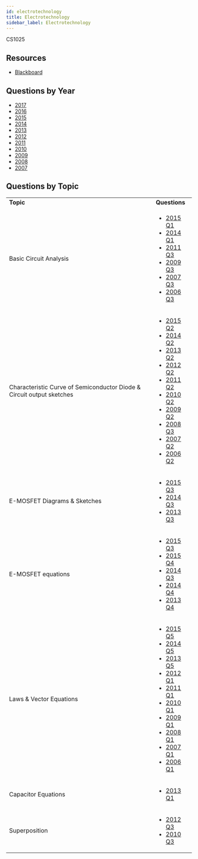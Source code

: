 ```yaml
---
id: electrotechnology
title: Electrotechnology
sidebar_label: Electrotechnology
---
```


CS1025

## Resources

* [Blackboard](https://mymodule.tcd.ie/)

## Questions by Year

* [2017]()
* [2016]()
* [2015]()
* [2014]()
* [2013]()
* [2012]()
* [2011]()
* [2010]()
* [2009]()
* [2008]()
* [2007]()

## Questions by Topic
<table class="examQuestions" width="700px">
    <tr>
        <td><strong>Topic</strong></td>
        <td><strong>Questions</strong></td>
    </tr>
    <tr>
        <td>Basic Circuit Analysis</td>
        <td>
    <ul class="questions">
        <li><a href="https://www.tcd.ie/academicregistry/exams/assets/local/past-papers2015/CS/CS1025-1.PDF#page=2">2015 Q1</a></li>
        <li><a href="https://www.tcd.ie/academicregistry/exams/assets/local/past-papers2014/CS/CS10251.pdf#page=2">2014 Q1</a></li>
        <li><a href="https://www.tcd.ie/Local/Exam_Papers/2011/XC/XCS10251.pdf#page=3&zoom=0,0,440">2011 Q3</a></li>
        <li><a href="https://www.tcd.ie/Local/Exam_Papers/2009/XC/XCS1BA51.pdf#page=4">2009 Q3</a></li>
        <li><a href="https://www.tcd.ie/Local/Exam_Papers/2007/XC/XCS1BA51.pdf#page=4">2007 Q3</a></li>
        <li><a href="https://www.tcd.ie/Local/Exam_Papers/2006/XC/XCS1BA51.pdf#page=4&zoom=0,0,500">2006 Q3</a></li>
    </ul>
        </td>
    </tr>
    <tr>
        <td>Characteristic Curve of Semiconductor Diode &amp; Circuit output sketches</td>
        <td>
    <ul class="questions">
        <li><a href="https://www.tcd.ie/academicregistry/exams/assets/local/past-papers2015/CS/CS1025-1.PDF#page=3">2015 Q2</a></li>
        <li><a href="https://www.tcd.ie/academicregistry/exams/assets/local/past-papers2014/CS/CS10251.pdf#page=3">2014 Q2</a></li>
        <li><a href="https://www.tcd.ie/academicregistry/exams/assets/local/past-papers2013/CS/CS10251.pdf#page=3">2013 Q2</a></li>
        <li><a href="https://www.tcd.ie/Local/Exam_Papers/2012/XC/XCS10251.pdf#page=3">2012 Q2</a></li>
        <li><a href="https://www.tcd.ie/Local/Exam_Papers/2011/XC/XCS10251.pdf#page=2&zoom=0,0,500">2011 Q2</a></li>
        <li><a href="https://www.tcd.ie/Local/Exam_Papers/2010/XC/XCS10251.pdf#page=2&zoom=0,0,490">2010 Q2</a></li>
        <li><a href="https://www.tcd.ie/Local/Exam_Papers/2009/XC/XCS1BA51.pdf#page=2&zoom=0,0,600">2009 Q2</a></li>
        <li><a href="https://www.tcd.ie/Local/Exam_Papers/2008/XC/XCS1BA51.pdf#page=3">2008 Q3</a></li>
        <li><a href="https://www.tcd.ie/Local/Exam_Papers/2007/XC/XCS1BA51.pdf#page=3">2007 Q2</a></li>
        <li><a href="https://www.tcd.ie/Local/Exam_Papers/2006/XC/XCS1BA51.pdf#page=2&zoom=0,0,750">2006 Q2</a></li>
    </ul>
        </td>
    </tr>
    <tr>
        <td>E-MOSFET Diagrams &amp; Sketches</td>
        <td>
    <ul class="questions">
        <li><a href="https://www.tcd.ie/academicregistry/exams/assets/local/past-papers2015/CS/CS1025-1.PDF#page=4">2015 Q3</a></li>
        <li><a href="https://www.tcd.ie/academicregistry/exams/assets/local/past-papers2014/CS/CS10251.pdf#page=4">2014 Q3</a></li>
        <li><a href="https://www.tcd.ie/academicregistry/exams/assets/local/past-papers2013/CS/CS10251.pdf#page=4">2013 Q3</a></li>
    </ul>
        </td>
    </tr>
    <tr>
        <td>E-MOSFET equations</td>
        <td>
    <ul class="questions">
        <li><a href="https://www.tcd.ie/academicregistry/exams/assets/local/past-papers2015/CS/CS1025-1.PDF#page=4">2015 Q3</a></li>
        <li><a href="https://www.tcd.ie/academicregistry/exams/assets/local/past-papers2015/CS/CS1025-1.PDF#page=4&zoom=0,0,420">2015 Q4</a></li>
        <li><a href="https://www.tcd.ie/academicregistry/exams/assets/local/past-papers2014/CS/CS10251.pdf#page=4">2014 Q3</a></li>
        <li><a href="https://www.tcd.ie/academicregistry/exams/assets/local/past-papers2014/CS/CS10251.pdf#page=4&zoom=0,0,450">2014 Q4</a></li>
        <li><a href="https://www.tcd.ie/academicregistry/exams/assets/local/past-papers2013/CS/CS10251.pdf#page=4&zoom=0,0,400">2013 Q4</a></li>
    </ul>
        </td>
    </tr>
    <tr>
        <td>Laws &amp; Vector Equations</td>
        <td>
    <ul class="questions">
        <li><a href="https://www.tcd.ie/academicregistry/exams/assets/local/past-papers2015/CS/CS1025-1.PDF#page=4&zoom=0,0,650">2015 Q5</a></li>
        <li><a href="https://www.tcd.ie/academicregistry/exams/assets/local/past-papers2014/CS/CS10251.pdf#page=5">2014 Q5</a></li>
        <li><a href="https://www.tcd.ie/academicregistry/exams/assets/local/past-papers2013/CS/CS10251.pdf#page=4&zoom=0,0,500">2013 Q5</a></li>
        <li><a href="https://www.tcd.ie/Local/Exam_Papers/2012/XC/XCS10251.pdf#page=2">2012 Q1</a></li>
        <li><a href="https://www.tcd.ie/Local/Exam_Papers/2011/XC/XCS10251.pdf#page=2">2011 Q1</a></li>
        <li><a href="https://www.tcd.ie/Local/Exam_Papers/2010/XC/XCS10251.pdf#page=2">2010 Q1</a></li>
        <li><a href="https://www.tcd.ie/Local/Exam_Papers/2009/XC/XCS1BA51.pdf#page=2">2009 Q1</a></li>
        <li><a href="https://www.tcd.ie/Local/Exam_Papers/2008/XC/XCS1BA51.pdf#page=2">2008 Q1</a></li>
        <li><a href="https://www.tcd.ie/Local/Exam_Papers/2007/XC/XCS1BA51.pdf#page=2">2007 Q1</a></li>
        <li><a href="https://www.tcd.ie/Local/Exam_Papers/2006/XC/XCS1BA51.pdf#page=2">2006 Q1</a></li>
    </ul>
        </td>
    </tr>
    <tr>
        <td>Capacitor Equations</td>
        <td>
    <ul class="questions">
        <li><a href="https://www.tcd.ie/academicregistry/exams/assets/local/past-papers2013/CS/CS10251.pdf#page=2">2013 Q1</a></li>
    </ul>
        </td>
    </tr>
    <tr>
        <td>Superposition</td>
        <td>
    <ul class="questions">
        <li><a href="https://www.tcd.ie/Local/Exam_Papers/2012/XC/XCS10251.pdf#page=5">2012 Q3</a></li>
        <li><a href="https://www.tcd.ie/Local/Exam_Papers/2010/XC/XCS10251.pdf#page=4">2010 Q3</a></li>
    </ul>
        </td>
    </tr>
</table>
